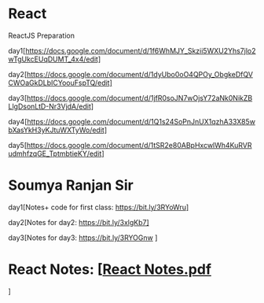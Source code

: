 # React
ReactJS Preparation

day1[https://docs.google.com/document/d/1f6WhMJY_Skzii5WXU2Yhs7jlo2wTgUkcEUqDUMT_4x4/edit]

day2[https://docs.google.com/document/d/1dyUbo0oO4QPOy_ObgkeDfQVCWOaGkDLbICYoouFspTQ/edit]

day3[https://docs.google.com/document/d/1jfR0soJN7wOjsY72aNk0NikZBLlgDsonLtD-Nr3VjdA/edit]

day4[https://docs.google.com/document/d/1Q1s24SoPnJnUX1qzhA33X85wbXasYkH3yKJtuWXTyWo/edit]

day5[https://docs.google.com/document/d/1tSR2e80ABpHxcwlWh4KuRVRudmhfzqGE_TptmbtieKY/edit]


# Soumya Ranjan Sir
day1[Notes+ code for first class: https://bit.ly/3RYoWru]

day2[Notes for day2: https://bit.ly/3xlgKb7]

day3[Notes for day3: https://bit.ly/3RYOGnw ]

# React Notes: [[React Notes.pdf](https://github.com/Singh-csm/React/files/10763826/React.Notes.pdf)
]
